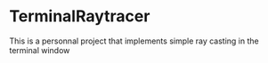 # TerminalRaytracer

This is a personnal project that implements simple ray casting in the terminal window
